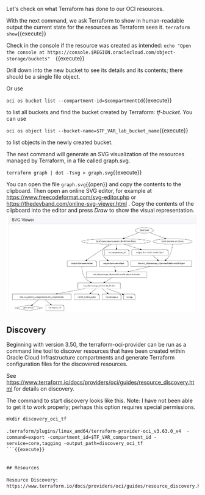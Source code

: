 Let's check on what Terraform has done to our OCI resources.

With the next command, we ask Terraform to show in human-readable output the current state for the resources as Terraform sees it.
`terraform show`{{execute}}

Check in the console if the resource was created as intended:
`echo "Open the console at https://console.$REGION.oraclecloud.com/object-storage/buckets"  `{{execute}}

Drill down into the new bucket to see its details and its contents; there should be a single file object.

Or use

`oci os bucket list --compartment-id=$compartmentId`{{execute}}

to list all buckets and find the bucket created by Terraform: *tf-bucket*. You can use 

`oci os object list --bucket-name=$TF_VAR_lab_bucket_name`{{execute}}

to list objects in the newly created bucket.

The next command will generate an SVG visualization of the resources managed by Terraform, in a file called graph.svg.

`terraform graph | dot -Tsvg > graph.svg`{{execute}}

You can open the file `graph.svg`{{open}} and copy the contents to the clipboard. Then open an online SVG editor, for example at https://www.freecodeformat.com/svg-editor.php or https://thedevband.com/online-svg-viewer.html  . Copy the contents of the clipboard into the editor and press *Draw* to show the visual representation. 
![](assets/svg-drawing-of-terraformactions.png)

## Discovery

Beginning with version 3.50, the terraform-oci-provider can be run as a command line tool to discover resources that have been created within Oracle Cloud Infrastructure compartments and generate Terraform configuration files for the discovered resources.

See https://www.terraform.io/docs/providers/oci/guides/resource_discovery.html for details on discovery.

The command to start discovery looks like this. Note: I have not been able to get it to work properly; perhaps this option requires special permissions.

```
mkdir discovery_oci_tf

.terraform/plugins/linux_amd64/terraform-provider-oci_v3.63.0_x4  -command=export -compartment_id=$TF_VAR_compartment_id -service=core,tagging -output_path=discovery_oci_tf
```{{execute}}


## Resources

Resource Discovery: https://www.terraform.io/docs/providers/oci/guides/resource_discovery.html 